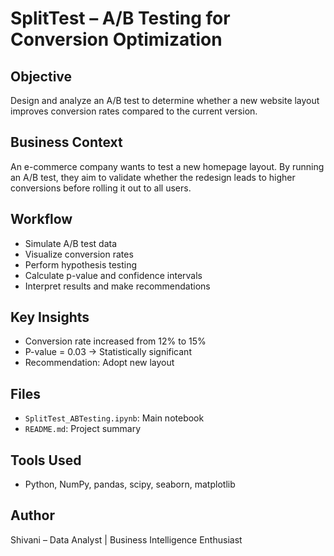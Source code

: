# SplitTest – A/B Testing for Conversion Optimization

## Objective  
Design and analyze an A/B test to determine whether a new website layout improves conversion rates compared to the current version.

## Business Context  
An e-commerce company wants to test a new homepage layout. By running an A/B test, they aim to validate whether the redesign leads to higher conversions before rolling it out to all users.

## Workflow  
- Simulate A/B test data  
- Visualize conversion rates  
- Perform hypothesis testing  
- Calculate p-value and confidence intervals  
- Interpret results and make recommendations

## Key Insights  
- Conversion rate increased from 12% to 15%  
- P-value = 0.03 → Statistically significant  
- Recommendation: Adopt new layout

## Files  
- `SplitTest_ABTesting.ipynb`: Main notebook  
- `README.md`: Project summary

## Tools Used  
- Python, NumPy, pandas, scipy, seaborn, matplotlib

## Author  
Shivani – Data Analyst | Business Intelligence Enthusiast
